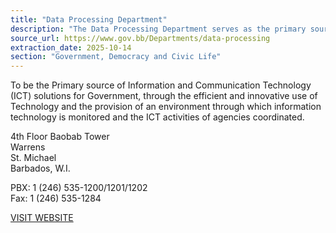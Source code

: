 ```yaml
---
title: "Data Processing Department"
description: "The Data Processing Department serves as the primary source for ICT solutions for the Government of Barbados, coordinating technology use and ICT activities across agencies."
source_url: https://www.gov.bb/Departments/data-processing
extraction_date: 2025-10-14
section: "Government, Democracy and Civic Life"
---
```

To be the Primary source of Information and Communication Technology (ICT) solutions for Government, through the efficient and innovative use of Technology and the provision of an environment through which information technology is monitored and the ICT activities of agencies coordinated.

4th Floor Baobab Tower  
Warrens  
St. Michael  
Barbados, W.I.

PBX: 1 (246) 535-1200/1201/1202  
Fax: 1 (246) 535-1284

[VISIT WEBSITE](http://www.gov.bb/)